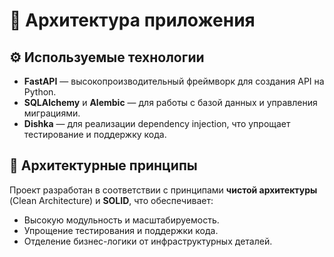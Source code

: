 # 🎯 Архитектура приложения

## ⚙️ Используемые технологии

- **FastAPI** — высокопроизводительный фреймворк для создания API на Python.
- **SQLAlchemy** и **Alembic** — для работы с базой данных и управления миграциями.
- **Dishka** — для реализации dependency injection, что упрощает тестирование и поддержку кода.


## 🎯 Архитектурные принципы

Проект разработан в соответствии с принципами **чистой архитектуры** (Clean Architecture) и **SOLID**, что обеспечивает:
- Высокую модульность и масштабируемость.
- Упрощение тестирования и поддержки кода.
- Отделение бизнес-логики от инфраструктурных деталей.
